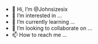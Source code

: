 - 👋 Hi, I’m @Johnsizesix
- 👀 I’m interested in ...
- 🌱 I’m currently learning ...
- 💞️ I’m looking to collaborate on ...
- 📫 How to reach me ...

<!---
Johnsizesix/Johnsizesix is a ✨ special ✨ repository because its `README.md` (this file) appears on your GitHub profile.
You can click the Preview link to take a look at your changes.
--->
